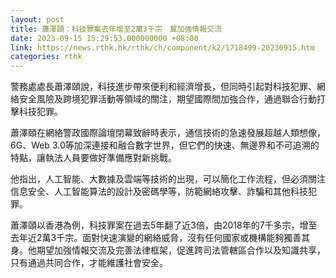 ```yaml
---
layout: post
title: 蕭澤頤：科技罪案去年增至2萬3千宗　冀加強情報交流
date: 2023-09-15 15:29:53.000000000 +08:00
link: https://news.rthk.hk/rthk/ch/component/k2/1718499-20230915.htm
categories: rthk
---
```


警務處處長蕭澤頤說，科技進步帶來便利和經濟增長，但同時引起對科技犯罪、網絡安全風險及跨境犯罪活動等領域的關注，期望國際間加強合作，通過聯合行動打擊科技犯罪。

蕭澤頤在網絡警政國際論壇閉幕致辭時表示，通信技術的急速發展超越人類想像，6G、Web 3.0等加深連接和融合數字世界，但它們的快速、無邊界和不可追溯的特點，讓執法人員要做好準備應對新挑戰。

他指出，人工智能、大數據及雲端等技術的出現，可以簡化工作流程，但必須關注信息安全、人工智能算法的設計及密碼學等，防範網絡攻擊、詐騙和其他科技犯罪。

蕭澤頤以香港為例，科技罪案在過去5年翻了近3倍，由2018年的7千多宗，增至去年近2萬3千宗。面對快速演變的網絡威脅，沒有任何國家或機構能夠獨善其身。他期望加強情報交流及完善法律框架，促進跨司法管轄區合作以及知識共享，只有通過共同合作，才能維護社會安全。
